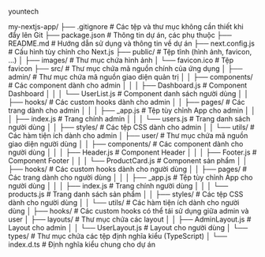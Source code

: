yountech



my-nextjs-app/
├── .gitignore                # Các tệp và thư mục không cần thiết khi đẩy lên Git
├── package.json              # Thông tin dự án, các phụ thuộc
├── README.md                 # Hướng dẫn sử dụng và thông tin về dự án
├── next.config.js            # Cấu hình tùy chỉnh cho Next.js
├── public/                   # Tệp tĩnh (hình ảnh, favicon, ...)
│   ├── images/               # Thư mục chứa hình ảnh
│   └── favicon.ico           # Tệp favicon
├── src/                      # Thư mục chứa mã nguồn chính của ứng dụng
│   ├── admin/                # Thư mục chứa mã nguồn giao diện quản trị
│   │   ├── components/       # Các component dành cho admin
│   │   │   ├── Dashboard.js   # Component Dashboard
│   │   │   └── UserList.js    # Component danh sách người dùng
│   │   ├── hooks/            # Các custom hooks dành cho admin
│   │   ├── pages/            # Các trang dành cho admin
│   │   │   ├── _app.js        # Tệp tùy chỉnh App cho admin
│   │   │   ├── index.js       # Trang chính admin
│   │   │   └── users.js       # Trang danh sách người dùng
│   │   ├── styles/           # Các tệp CSS dành cho admin
│   │   └── utils/            # Các hàm tiện ích dành cho admin
│   ├── user/                 # Thư mục chứa mã nguồn giao diện người dùng
│   │   ├── components/       # Các component dành cho người dùng
│   │   │   ├── Header.js      # Component Header
│   │   │   ├── Footer.js      # Component Footer
│   │   │   └── ProductCard.js  # Component sản phẩm
│   │   ├── hooks/            # Các custom hooks dành cho người dùng
│   │   ├── pages/            # Các trang dành cho người dùng
│   │   │   ├── _app.js        # Tệp tùy chỉnh App cho người dùng
│   │   │   ├── index.js       # Trang chính người dùng
│   │   │   └── products.js     # Trang danh sách sản phẩm
│   │   ├── styles/           # Các tệp CSS dành cho người dùng
│   │   └── utils/            # Các hàm tiện ích dành cho người dùng
│   ├── hooks/                # Các custom hooks có thể tái sử dụng giữa admin và user
│   ├── layouts/              # Thư mục chứa các layout
│   │   ├── AdminLayout.js     # Layout cho admin
│   │   └── UserLayout.js      # Layout cho người dùng
│   └── types/                # Thư mục chứa các tệp định nghĩa kiểu (TypeScript)
│       └── index.d.ts         # Định nghĩa kiểu chung cho dự án

